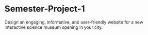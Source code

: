 # Semester-Project-1
Design an engaging, informative, and user-friendly website for a new interactive science museum opening in your city.
